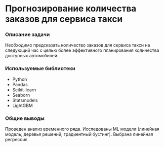 # Прогнозирование количества заказов для сервиса такси


### Описание задачи

 Необходимо предсказать количество заказов для сервиса такси на следующий час с целью более эффективного планирования количества доступных автомобилей.
 
 
### Используемые библиотеки

- Python
- Pandas
- Scikit-learn
- Seaborn
- Statsmodels
- LightGBM


### Общие выводы

Проведен анализ временного ряда. Исследованы ML модели (линейная модель, деревья решений, градиентный бустинг). Выбрана линейная регрессия.

